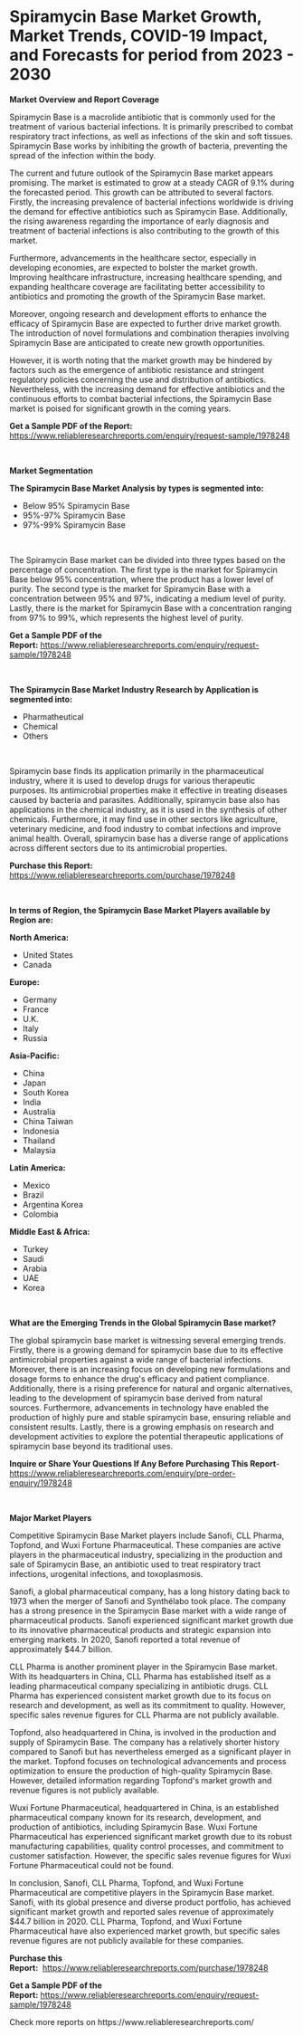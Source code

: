 <p><h1>Spiramycin Base Market Growth, Market Trends, COVID-19 Impact, and Forecasts for period from 2023 - 2030</h1></p><p><strong>Market Overview and Report Coverage</strong></p>
<p><p>Spiramycin Base is a macrolide antibiotic that is commonly used for the treatment of various bacterial infections. It is primarily prescribed to combat respiratory tract infections, as well as infections of the skin and soft tissues. Spiramycin Base works by inhibiting the growth of bacteria, preventing the spread of the infection within the body.</p><p>The current and future outlook of the Spiramycin Base market appears promising. The market is estimated to grow at a steady CAGR of 9.1% during the forecasted period. This growth can be attributed to several factors. Firstly, the increasing prevalence of bacterial infections worldwide is driving the demand for effective antibiotics such as Spiramycin Base. Additionally, the rising awareness regarding the importance of early diagnosis and treatment of bacterial infections is also contributing to the growth of this market.</p><p>Furthermore, advancements in the healthcare sector, especially in developing economies, are expected to bolster the market growth. Improving healthcare infrastructure, increasing healthcare spending, and expanding healthcare coverage are facilitating better accessibility to antibiotics and promoting the growth of the Spiramycin Base market.</p><p>Moreover, ongoing research and development efforts to enhance the efficacy of Spiramycin Base are expected to further drive market growth. The introduction of novel formulations and combination therapies involving Spiramycin Base are anticipated to create new growth opportunities.</p><p>However, it is worth noting that the market growth may be hindered by factors such as the emergence of antibiotic resistance and stringent regulatory policies concerning the use and distribution of antibiotics. Nevertheless, with the increasing demand for effective antibiotics and the continuous efforts to combat bacterial infections, the Spiramycin Base market is poised for significant growth in the coming years.</p></p>
<p><strong>Get a Sample PDF of the Report:</strong> <a href="https://www.reliableresearchreports.com/enquiry/request-sample/1978248">https://www.reliableresearchreports.com/enquiry/request-sample/1978248</a></p>
<p>&nbsp;</p>
<p><strong>Market Segmentation</strong></p>
<p><strong>The Spiramycin Base Market Analysis by types is segmented into:</strong></p>
<p><ul><li>Below 95% Spiramycin Base</li><li>95%-97% Spiramycin Base</li><li>97%-99% Spiramycin Base</li></ul></p>
<p>&nbsp;</p>
<p><p>The Spiramycin Base market can be divided into three types based on the percentage of concentration. The first type is the market for Spiramycin Base below 95% concentration, where the product has a lower level of purity. The second type is the market for Spiramycin Base with a concentration between 95% and 97%, indicating a medium level of purity. Lastly, there is the market for Spiramycin Base with a concentration ranging from 97% to 99%, which represents the highest level of purity.</p></p>
<p><strong>Get a Sample PDF of the Report:</strong>&nbsp;<a href="https://www.reliableresearchreports.com/enquiry/request-sample/1978248">https://www.reliableresearchreports.com/enquiry/request-sample/1978248</a></p>
<p>&nbsp;</p>
<p><strong>The Spiramycin Base Market Industry Research by Application is segmented into:</strong></p>
<p><ul><li>Pharmatheutical</li><li>Chemical</li><li>Others</li></ul></p>
<p>&nbsp;</p>
<p><p>Spiramycin base finds its application primarily in the pharmaceutical industry, where it is used to develop drugs for various therapeutic purposes. Its antimicrobial properties make it effective in treating diseases caused by bacteria and parasites. Additionally, spiramycin base also has applications in the chemical industry, as it is used in the synthesis of other chemicals. Furthermore, it may find use in other sectors like agriculture, veterinary medicine, and food industry to combat infections and improve animal health. Overall, spiramycin base has a diverse range of applications across different sectors due to its antimicrobial properties.</p></p>
<p><strong>Purchase this Report:</strong>&nbsp; <a href="https://www.reliableresearchreports.com/purchase/1978248">https://www.reliableresearchreports.com/purchase/1978248</a></p>
<p>&nbsp;</p>
<p><strong>In terms of Region, the Spiramycin Base Market Players available by Region are:</strong></p>
<p>
    <p> <strong> North America: </strong>
        <ul>
            <li>United States</li>
            <li>Canada</li>
        </ul>
        </p> 
    <p> <strong> Europe: </strong>
        <ul>
            <li>Germany</li>
            <li>France</li>
            <li>U.K.</li>
            <li>Italy</li>
            <li>Russia</li>
        </ul>
        </p> 
    <p> <strong> Asia-Pacific: </strong>
        <ul>
            <li>China</li>
            <li>Japan</li>
            <li>South Korea</li>
            <li>India</li>
            <li>Australia</li>
            <li>China Taiwan</li>
            <li>Indonesia</li>
            <li>Thailand</li>
            <li>Malaysia</li>
        </ul>
        </p> 
    <p> <strong> Latin America: </strong>
        <ul>
            <li>Mexico</li>
            <li>Brazil</li>
            <li>Argentina Korea</li>
            <li>Colombia</li>
        </ul>
        </p> 
    <p> <strong> Middle East & Africa: </strong>
        <ul>
            <li>Turkey</li>
            <li>Saudi</li>
            <li>Arabia</li>
            <li>UAE</li>
            <li>Korea</li>
        </ul>
    </p>
    </p>
<p>&nbsp;</p>
<p><strong>What are the Emerging Trends in the Global Spiramycin Base market?</strong></p>
<p><p>The global spiramycin base market is witnessing several emerging trends. Firstly, there is a growing demand for spiramycin base due to its effective antimicrobial properties against a wide range of bacterial infections. Moreover, there is an increasing focus on developing new formulations and dosage forms to enhance the drug's efficacy and patient compliance. Additionally, there is a rising preference for natural and organic alternatives, leading to the development of spiramycin base derived from natural sources. Furthermore, advancements in technology have enabled the production of highly pure and stable spiramycin base, ensuring reliable and consistent results. Lastly, there is a growing emphasis on research and development activities to explore the potential therapeutic applications of spiramycin base beyond its traditional uses.</p></p>
<p><strong>Inquire or Share Your Questions If Any Before Purchasing This Report</strong>- <a href="https://www.reliableresearchreports.com/enquiry/pre-order-enquiry/1978248">https://www.reliableresearchreports.com/enquiry/pre-order-enquiry/1978248</a></p>
<p>&nbsp;</p>
<p><strong>Major Market Players</strong></p>
<p><p>Competitive Spiramycin Base Market players include Sanofi, CLL Pharma, Topfond, and Wuxi Fortune Pharmaceutical. These companies are active players in the pharmaceutical industry, specializing in the production and sale of Spiramycin Base, an antibiotic used to treat respiratory tract infections, urogenital infections, and toxoplasmosis.</p><p>Sanofi, a global pharmaceutical company, has a long history dating back to 1973 when the merger of Sanofi and Synthélabo took place. The company has a strong presence in the Spiramycin Base market with a wide range of pharmaceutical products. Sanofi experienced significant market growth due to its innovative pharmaceutical products and strategic expansion into emerging markets. In 2020, Sanofi reported a total revenue of approximately $44.7 billion.</p><p>CLL Pharma is another prominent player in the Spiramycin Base market. With its headquarters in China, CLL Pharma has established itself as a leading pharmaceutical company specializing in antibiotic drugs. CLL Pharma has experienced consistent market growth due to its focus on research and development, as well as its commitment to quality. However, specific sales revenue figures for CLL Pharma are not publicly available.</p><p>Topfond, also headquartered in China, is involved in the production and supply of Spiramycin Base. The company has a relatively shorter history compared to Sanofi but has nevertheless emerged as a significant player in the market. Topfond focuses on technological advancements and process optimization to ensure the production of high-quality Spiramycin Base. However, detailed information regarding Topfond's market growth and revenue figures is not publicly available.</p><p>Wuxi Fortune Pharmaceutical, headquartered in China, is an established pharmaceutical company known for its research, development, and production of antibiotics, including Spiramycin Base. Wuxi Fortune Pharmaceutical has experienced significant market growth due to its robust manufacturing capabilities, quality control processes, and commitment to customer satisfaction. However, the specific sales revenue figures for Wuxi Fortune Pharmaceutical could not be found.</p><p>In conclusion, Sanofi, CLL Pharma, Topfond, and Wuxi Fortune Pharmaceutical are competitive players in the Spiramycin Base market. Sanofi, with its global presence and diverse product portfolio, has achieved significant market growth and reported sales revenue of approximately $44.7 billion in 2020. CLL Pharma, Topfond, and Wuxi Fortune Pharmaceutical have also experienced market growth, but specific sales revenue figures are not publicly available for these companies.</p></p>
<p><strong>Purchase this Report:</strong>&nbsp;&nbsp;<a href="https://www.reliableresearchreports.com/purchase/1978248">https://www.reliableresearchreports.com/purchase/1978248</a></p>
<p></p>
<p><strong>Get a Sample PDF of the Report:</strong>&nbsp;<a href="https://www.reliableresearchreports.com/enquiry/request-sample/1978248">https://www.reliableresearchreports.com/enquiry/request-sample/1978248</a></p>
<p>Check more reports on https://www.reliableresearchreports.com/</p>